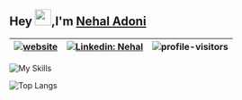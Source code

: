 <!--
**nihaladoni/nihaladoni** is a ✨ _special_ ✨ repository because its `README.md` (this file) appears on your GitHub profile.

Here are some ideas to get you started:

- 🔭 I’m currently working on ...
- 🌱 I’m currently learning ...
- 👯 I’m looking to collaborate on ...
- 🤔 I’m looking for help with ...
- 💬 Ask me about ...
- 📫 How to reach me: ...
- 😄 Pronouns: ...
- ⚡ Fun fact: ...
-->
## Hey <img src="https://user-images.githubusercontent.com/61204519/152750119-5cb745d3-c497-4014-959b-da2b12aa2078.gif" width="29px"/>,I'm [Nehal Adoni](https://www.linkedin.com/in/nehaladoni/)




[![website](https://img.shields.io/badge/Website-46a2f1.svg?&style=flat-square&logo=Google-Chrome&logoColor=white&link=https://nihaladoni.netlify.app/)](https://nihaladoni.netlify.app/)  | [![Linkedin: Nehal](https://img.shields.io/badge/-Nehal-blue?style=flat-square&logo=Linkedin&logoColor=white&link=https://www.linkedin.com/in/nehaladoni/)](https://www.linkedin.com/in/nehaladoni/)| ![profile-visitors](https://komarev.com/ghpvc/?username=nihaladoni)
------------- | ------------- | -------------




![My Skills](https://skillicons.dev/icons?i=js,ts,nextjs,react,redux,html,css,tailwind,firebase,linux,nodejs)


<!-- ### <img src="https://media.giphy.com/media/VgCDAzcKvsR6OM0uWg/giphy.gif" width="50"> A little more about me...  


<!--
```javascript
const nehal = {
  code: ['Javascript', 'Typescript'],
  askMeAbout: ['Web Development', 'Tech'],
  technologies: {
    architecture: ['Single Page Applications'],
    backEnd: {
      js: ['Node', 'Express','GraphQl'],
    },
    cms: ['Contentful', 'Sanity'],
    databases: ['Mongodb', 'MySQL'],
    devOps: ['Git', 'Github', 'Linux'],
    frontEnd: {
      js: ['Next', 'React', 'Redux', 'Gatsby'],
      css: ['Tailwind CSS', 'Material UI', 'Chakra UI', 'Bootstrap', 'Styled Components'],
    },
    misc: ['Firebase', 'Figma', 'Heroku', 'Netlify'],
    mobileApp: {
      hybrid: ['React Native (Expo)'],
    },
  },
}

```
 -->



 ![Top Langs](https://github-readme-stats.vercel.app/api/top-langs/?username=nihaladoni&layout=compact&theme=radical)
